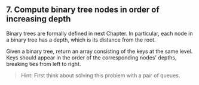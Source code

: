 ## 7. Compute binary tree nodes in order of increasing depth

Binary trees are formally defined in next Chapter. In particular, each node in a binary tree has a depth, which is its distance from the root.

Given a binary tree, return an array consisting of the keys at the same level. Keys should appear in the order of the corresponding nodes' depths, breaking ties from left to right.

> Hint: First think about solving this problem with a pair of queues.
